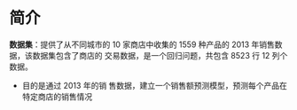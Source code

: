 # 简介

**数据集**：提供了从不同城市的 10 家商店中收集的 1559 种产品的 2013 年销售数据，该数据集包含了商店的 交易数据，是一个回归问题，共包含 8523 行 12 列个数据。

+ 目的是通过 2013 年的销 
  售数据，建立一个销售额预测模型，预测每个产品在特定商店的销售情况